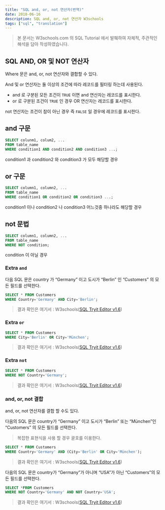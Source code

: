 ```yaml
---
title: "SQL and, or, not 연산자(번역)"
date: 2018-06-16
description: SQL and, or, not 연산자 W3schools
tags: ["sql", "translation"]
---
```


> 본 문서는 W3schools.com 의 SQL Tutorial 에서 발췌하여 자체적, 주관적인 해석을 담아 작성하였습니다.

## SQL AND, OR 및 NOT 연산자

Where 문은 and, or, not 연산자와 결합할 수 있다.

And 및 or 연산자는 둘 이상의 조건에 따라 레코드를 필터링 하는데 사용된다.

- and 로 구분된 모든 조건이 `TRUE` 이면 and 연산자는 레코드를 표시한다.
- or 로 구분된 조건이 `TRUE` 인 경우 OR 연산자는 레코드를 표시한다.

not 연산자는 조건이 참이 아닌 경우 즉 `FALSE` 일 경우에 레코드를 표시한다.

## and 구문

```sql
SELECT colunm1, colum2, ...
FROM table_name
WHERE condition1 AND condition2 AND condition3 ...;
```

condition1 과 condition2 와 condition3 가 모두 해당할 경우

## or 구문

```sql
SELECT column1, column2, ...
FROM table_name
WHERE condition1 OR condition2 OR condition3 ...;
```

condition1 이나 condition2 나 condition3 어느것중 하나라도 해당할 경우

## not 문법

```sql
SELECT column1, column2, ...
FROM table_name
WHERE NOT condition;
```

condition 이 아닐 경우

### Extra `and`

다음 SQL 문은 country 가 “Germany” 이고 도시가 “Berlin” 인 “Customers” 의 모든 필드를 선택한다.

```sql
SELECT * FROM Customers
WHERE Country='Germany' AND City='Berlin';
```

> 결과 확인은 여기서 : W3schools([SQL Tryit Editor v1.6](https://www.w3schools.com/sql/trysql.asp?filename=trysql_select_where_and))

### Extra `or`

```sql
SELECT * FROM Customers
WHERE City='Berlin' OR City='München';
```

> 결과 확인은 여기서 : W3schools([SQL Tryit Editor v1.6](https://www.w3schools.com/sql/trysql.asp?filename=trysql_select_where_or))

### Extra `not`

```sql
SELECT * FROM Customers
WHERE NOT Country='Germany';
```

> 결과 확인은 여기서 : W3schools([SQL Tryit Editor v1.6](https://www.w3schools.com/sql/trysql.asp?filename=trysql_select_where_not))

### and, or, not 결합

and, or, not 연산자를 결합 할 수도 있다.

다음의 SQL 문은 country가 “Germany” 이고 도시가 “Berlin” 또는 “München”인 “Customers” 의 모든 필드를 선택한다.

> 복잡한 표현식을 사용 할 경우 괄호를 이용한다.

```sql
SELECT * FROM Customers
WHERE Country='Germany' AND (City='Berlin' OR City='München');
```

> 결과 확인은 여기서 : W3schools([SQL Tryit Editor v1.6](https://www.w3schools.com/sql/trysql.asp?filename=trysql_select_where_and_or))

다음의 SQL 문은 country가 “Germany”가 아니며 “USA”가 아닌 “Customers”의 모든 필드를 선택한다.

```sql
SELECT *FROM Customers
WHERE NOT Country='Germany' AND NOT Country='USA';
```

> 결과 확인은 여기서 : W3schools([SQL Tryit Editor v1.6](https://www.w3schools.com/sql/trysql.asp?filename=trysql_select_where_not_and))
